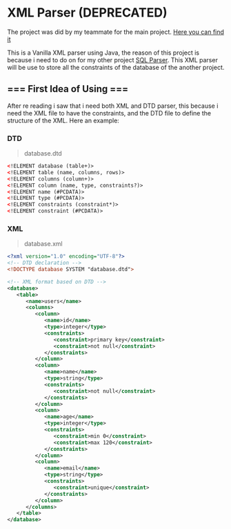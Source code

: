 # XML Parser (DEPRECATED)
The project was did by my teammate for the main project. [Here you can find it](https://github.com/JNArrazola/XML-DTD_Parser)

This is a Vanilla XML parser using Java, the reason of this project is because i need to do on for my other project [SQL Parser](https://github.com/ricardouriegas/sql_parser). This XML parser will be use to store all the constraints of the database of the another project.

## === First Idea of Using ===

After re reading i saw that i need both XML and DTD parser, this because i need the XML file to have the constraints, and the DTD file to define the structure of the XML. Here an example:

### DTD

> database.dtd

```xml
<!ELEMENT database (table+)>
<!ELEMENT table (name, columns, rows)>
<!ELEMENT columns (column+)>
<!ELEMENT column (name, type, constraints?)>
<!ELEMENT name (#PCDATA)>
<!ELEMENT type (#PCDATA)>
<!ELEMENT constraints (constraint*)>
<!ELEMENT constraint (#PCDATA)>
```

### XML

> database.xml

```xml
<?xml version="1.0" encoding="UTF-8"?>
<!-- DTD declaration -->
<!DOCTYPE database SYSTEM "database.dtd">

<!-- XML format based on DTD -->
<database>
   <table>
      <name>users</name>
      <columns>
         <column>
            <name>id</name>
            <type>integer</type>
            <constraints>
               <constraint>primary key</constraint>
               <constraint>not null</constraint>
            </constraints>
         </column>
         <column>
            <name>name</name>
            <type>string</type>
            <constraints>
               <constraint>not null</constraint>
            </constraints>
         </column>
         <column>
            <name>age</name>
            <type>integer</type>
            <constraints>
               <constraint>min 0</constraint>
               <constraint>max 120</constraint>
            </constraints>
         </column>
         <column>
            <name>email</name>
            <type>string</type>
            <constraints>
               <constraint>unique</constraint>
            </constraints>
         </column>
      </columns>
   </table>
</database>
```
